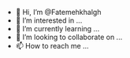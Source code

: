 - 👋 Hi, I’m @Fatemehkhalgh
- 👀 I’m interested in ...
- 🌱 I’m currently learning ...
- 💞️ I’m looking to collaborate on ...
- 📫 How to reach me ...

<!---
Fatemehkhalgh/Fatemehkhalgh is a ✨ special ✨ repository because its `README.md` (this file) appears on your GitHub profile.
You can click the Preview link to take a look at your changes.
--->
